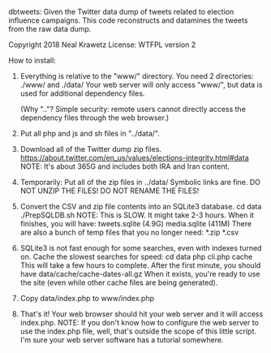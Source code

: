 dbtweets: Given the Twitter data dump of tweets related to
election influence campaigns.  This code reconstructs and
datamines the tweets from the raw data dump.

Copyright 2018 Neal Krawetz
License: WTFPL version 2

How to install:

1. Everything is relative to the "www/" directory.
   You need 2 directories:  ./www/ and ./data/
   Your web server will only access "www/", but data is used
   for additional dependency files.

   (Why ".."?  Simple security: remote users cannot directly access
   the dependency files through the web browser.)

2. Put all php and js and sh files in "../data/".

3. Download all of the Twitter dump zip files.
   https://about.twitter.com/en_us/values/elections-integrity.html#data
   NOTE: It's about 365G and includes both IRA and Iran content.

4. Temporarily:  Put all of the zip files in ../data/
   Symbolic links are fine.
   DO NOT UNZIP THE FILES!
   DO NOT RENAME THE FILES!

5. Convert the CSV and zip file contents into an SQLite3 database.
     cd data
     ./PrepSQLDB.sh
   NOTE: This is SLOW.  It might take 2-3 hours.
   When it finishes, you will have:
	tweets.sqlite  (4.9G)
	media.sqlite   (411M)
   There are also a bunch of temp files that you no longer need:
	*.zip
	*.csv

6. SQLite3 is not fast enough for some searches, even with indexes turned on.
   Cache the slowest searches for speed:
     cd data
     php cli.php cache
   This will take a few hours to complete.
   After the first minute, you should have data/cache/cache-dates-all.gz
   When it exists, you're ready to use the site (even while other cache
   files are being generated).

7. Copy data/index.php to www/index.php

8. That's it!  Your web browser should hit your web server and it will
   access index.php.
   NOTE: If you don't know how to configure the web server to use the
   index.php file, well, that's outside the scope of this little script.
   I'm sure your web server software has a tutorial somewhere.

